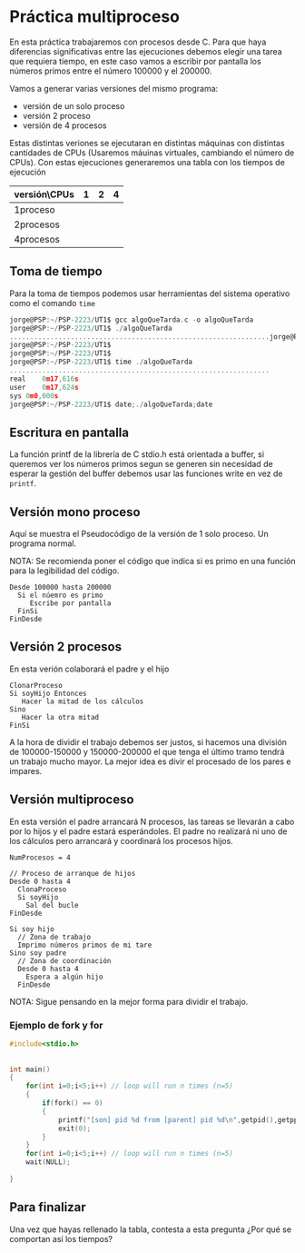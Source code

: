 # Práctica multiproceso

En esta práctica trabajaremos con procesos desde C. Para que haya diferencias significativas entre las ejecuciones debemos elegir una tarea que requiera tiempo, en este caso vamos a escribir por pantalla los números primos entre el número 100000 y el 200000.

Vamos a generar varias versiones del mismo programa:

- versión de un solo proceso
- versión 2 proceso
- versión de 4 procesos

Estas distintas veriones se ejecutaran en distintas máquinas con distintas cantidades de CPUs (Usaremos máuinas virtuales, cambiando el número de CPUs). Con estas ejecuciones generaremos una tabla con los tiempos de ejecución


| versión\CPUs | 1 | 2 | 4 |
|--------------|---|---|---|
| 1proceso     |   |   |   |
| 2procesos    |   |   |   |
| 4procesos    |   |   |   |


## Toma de tiempo

Para la toma de tiempos podemos usar herramientas del sistema operativo como el comando ```time```

```c
jorge@PSP:~/PSP-2223/UT1$ gcc algoQueTarda.c -o algoQueTarda
jorge@PSP:~/PSP-2223/UT1$ ./algoQueTarda 
................................................................jorge@PSP:~/PSP-2223/UT1$ 
jorge@PSP:~/PSP-2223/UT1$ 
jorge@PSP:~/PSP-2223/UT1$ 
jorge@PSP:~/PSP-2223/UT1$ time ./algoQueTarda 
................................................................
real	0m17,616s
user	0m17,624s
sys	0m0,000s
jorge@PSP:~/PSP-2223/UT1$ date;./algoQueTarda;date

```

## Escritura en pantalla

La función printf de la librería de C stdio.h está orientada a buffer, si queremos ver los números primos segun se generen sin necesidad de esperar la gestión del buffer debemos usar las funciones write en vez de ```printf```.

## Versión mono proceso

Aquí se muestra el Pseudocódigo de la versión de 1 solo proceso. Un programa normal.

NOTA: Se recomienda poner el código que indica si es primo en una función para la legibilidad del código.

```
Desde 100000 hasta 200000
  Si el núemro es primo
     Escribe por pantalla
  FinSi
FinDesde
```

## Versión 2 procesos

En esta verión colaborará el padre y el hijo

```
ClonarProceso
Si soyHijo Entonces
   Hacer la mitad de los cálculos
Sino
   Hacer la otra mitad
FinSi
```

A la hora de dividir el trabajo debemos ser justos, si hacemos una división de 100000-150000 y 150000-200000 el que tenga el último tramo tendrá un trabajo mucho mayor. La mejor idea es divir el procesado de los pares e impares.

## Versión multiproceso

En esta versión el padre arrancará N procesos, las tareas se llevarán a cabo por lo hijos y el padre estará esperándoles. El padre no realizará ni uno de los cálculos pero arrancará y coordinará los procesos hijos.

```
NumProcesos = 4

// Proceso de arranque de hijos
Desde 0 hasta 4
  ClonaProceso
  Si soyHijo
    Sal del bucle
FinDesde

Si soy hijo
  // Zona de trabajo
  Imprimo números primos de mi tare
Sino soy padre
  // Zona de coordinación
  Desde 0 hasta 4
    Espera a algún hijo
  FinDesde
```

NOTA: Sigue pensando en la mejor forma para dividir el trabajo.

### Ejemplo de fork y for

```c
#include<stdio.h>
  
  
int main()
{
    for(int i=0;i<5;i++) // loop will run n times (n=5)
    {
        if(fork() == 0)
        {
            printf("[son] pid %d from [parent] pid %d\n",getpid(),getppid());
            exit(0);
        }
    }
    for(int i=0;i<5;i++) // loop will run n times (n=5)
    wait(NULL);
      
}
```


## Para finalizar

Una vez que hayas rellenado la tabla, contesta a esta pregunta
¿Por qué se comportan así los tiempos?
